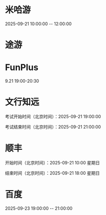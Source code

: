 
# 米哈游
2025-09-21 10:00:00 -- 12:00:00

# 途游


# FunPlus
9.21 19:00-20:30

# 文行知远
考试开始时间（北京时间）：2025-09-21 19:00:00

考试结束时间（北京时间）：2025-09-21 21:00:00

# 顺丰
开始时间（北京时间）：2025-09-21 10:00 星期日

结束时间（北京时间）：2025-09-21 18:00 星期日

# 百度
2025-09-23 19:00:00 -- 21:00:00
<!--stackedit_data:
eyJoaXN0b3J5IjpbMTUyMDE1NTg2LDExOTc3NzM3MDgsMjA1MT
YyNDE1MiwtMTM2OTI5MzgwMiwtOTk5ODQ0MTQ5LC05MTMzMzA4
MzcsLTE5Mjg5MjI2NTAsNDg4NjI1MTk1LC0yMjc4OTA4MCwxMT
U2MjMxNjMzLDUyMjA1NTMyMywtMjAwNDQwNzMwMiwtMjE0MDkw
NDE2MywtNzM3MjYzNzY1LDEzNjgwMjM5MjEsNzE4ODE4NTk0LC
0yMDU1ODU4MjM1LDE1NTc2MzYyMzcsLTI1MDAyMTI2MSwyMDgz
NTI3MTldfQ==
-->